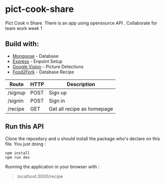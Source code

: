 # pict-cook-share

Pict Cook n Share. There is an app using opensource API . Collaborate for team work week 1

## Build with:
* [Mongoose](https://www.postgresql.org/download/) - Database
* [Express](https://expressjs.com/) - Enpoint Setup
* [Google Vision](https://cloud.google.com/vision/) - Picture Detections
* [Food2Fork](http://food2fork.com/default#) - Database Recipe

Route | HTTP | Description
------------ | ------------- | -------------
/signup | POST | Sign up 
/signin | POST | Sign in 
/recipe | GET | Get all recipe as homepage


## Run this API
Clone the repository and u should install the package who's declare on this file. You just doing :
```
npm install
npm run dev
```

Running the application in your browser with :
> localhost:3000/recipe